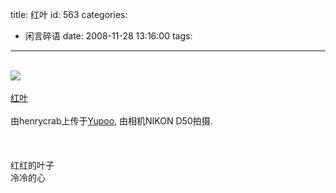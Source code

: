 title: 红叶
id: 563
categories:
  - 闲言碎语
date: 2008-11-28 13:16:00
tags:
---

</br>[![](http://m1.img.libdd.com/farm4/2012/0821/17/1BBC86EBB46C440F08B022D5CEED710FC21DEE05049E_315_500.JPEG)</img>](http://www.yupoo.com/photos/view?id=ff8080811daef3b1011db76de9572eb5 "photo sharing")
</br>
</br><span>[红叶](http://www.yupoo.com/photos/view?id=ff8080811daef3b1011db76de9572eb5)
</br>
</br>由henrycrab上传于[Yupoo](http://www.yupoo.com/), 由相机NIKON D50拍摄.
</br></span>
</br>
</br>
</br>红红的叶子
</br>冷冷的心
</br>